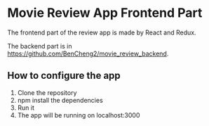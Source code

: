 # Movie Review App Frontend Part

The frontend part of the review app is made by React and Redux.

The backend part is in https://github.com/BenCheng2/movie_review_backend.

## How to configure the app
1. Clone the repository
2. npm install the dependencies
3. Run it
4. The app will be running on localhost:3000
